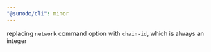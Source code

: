 ```yaml
---
"@sunodo/cli": minor
---
```


replacing `network` command option with `chain-id`, which is always an integer
